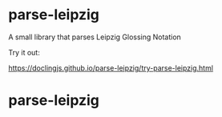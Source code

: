 # parse-leipzig
A small library that parses Leipzig Glossing Notation

Try it out:

<https://doclingjs.github.io/parse-leipzig/try-parse-leipzig.html>

# parse-leipzig
